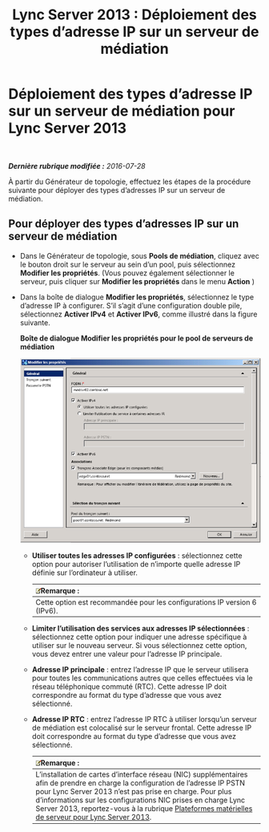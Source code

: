 ﻿---
title: 'Lync Server 2013 : Déploiement des types d’adresse IP sur un serveur de médiation'
TOCTitle: Déploiement des types d’adresse IP sur un serveur de médiation
ms:assetid: 689ebed5-96ee-4cd4-b7ae-ee2a86a1d9b3
ms:mtpsurl: https://technet.microsoft.com/fr-fr/library/JJ204964(v=OCS.15)
ms:contentKeyID: 49297483
ms.date: 07/20/2017
mtps_version: v=OCS.15
ms.translationtype: HT
---

# Déploiement des types d’adresse IP sur un serveur de médiation pour Lync Server 2013

 

_**Dernière rubrique modifiée :** 2016-07-28_

À partir du Générateur de topologie, effectuez les étapes de la procédure suivante pour déployer des types d’adresses IP sur un serveur de médiation.

## Pour déployer des types d’adresses IP sur un serveur de médiation

  - Dans le Générateur de topologie, sous **Pools de médiation**, cliquez avec le bouton droit sur le serveur au sein d’un pool, puis sélectionnez **Modifier les propriétés**. (Vous pouvez également sélectionner le serveur, puis cliquer sur **Modifier les propriétés** dans le menu **Action** )

  - Dans la boîte de dialogue **Modifier les propriétés**, sélectionnez le type d’adresse IP à configurer. S’il s’agit d’une configuration double pile, sélectionnez **Activer IPv4** et **Activer IPv6**, comme illustré dans la figure suivante.
    
    **Boîte de dialogue Modifier les propriétés pour le pool de serveurs de médiation**
    
    ![Page des propriétés générales Lync Server avec FQDN](images/JJ204964.4e650aca-dbff-4a86-b10d-f0162c032539(OCS.15).png "Page des propriétés générales Lync Server avec FQDN")
    
      - **Utiliser toutes les adresses IP configurées** : sélectionnez cette option pour autoriser l’utilisation de n’importe quelle adresse IP définie sur l’ordinateur à utiliser.
        
        <table>
        <thead>
        <tr class="header">
        <th><img src="images/Gg398920.note(OCS.15).gif" title="note" alt="note" />Remarque :</th>
        </tr>
        </thead>
        <tbody>
        <tr class="odd">
        <td>Cette option est recommandée pour les configurations IP version 6 (IPv6).</td>
        </tr>
        </tbody>
        </table>
    
      - **Limiter l’utilisation des services aux adresses IP sélectionnées** : sélectionnez cette option pour indiquer une adresse spécifique à utiliser sur le nouveau serveur. Si vous sélectionnez cette option, vous devez entrer une valeur pour l’adresse IP principale.
    
      - **Adresse IP principale** : entrez l’adresse IP que le serveur utilisera pour toutes les communications autres que celles effectuées via le réseau téléphonique commuté (RTC). Cette adresse IP doit correspondre au format du type d’adresse que vous avez sélectionné.
    
      - **Adresse IP RTC** : entrez l’adresse IP RTC à utiliser lorsqu’un serveur de médiation est colocalisé sur le serveur frontal. Cette adresse IP doit correspondre au format du type d’adresse que vous avez sélectionné.
        
        <table>
        <thead>
        <tr class="header">
        <th><img src="images/Gg398920.note(OCS.15).gif" title="note" alt="note" />Remarque :</th>
        </tr>
        </thead>
        <tbody>
        <tr class="odd">
        <td>L’installation de cartes d’interface réseau (NIC) supplémentaires afin de prendre en charge la configuration de l’adresse IP PSTN pour Lync Server 2013 n’est pas prise en charge. Pour plus d’informations sur les configurations NIC prises en charge Lync Server 2013, reportez-vous à la rubrique <a href="lync-server-2013-server-hardware-platforms.md">Plateformes matérielles de serveur pour Lync Server 2013</a>.</td>
        </tr>
        </tbody>
        </table>

